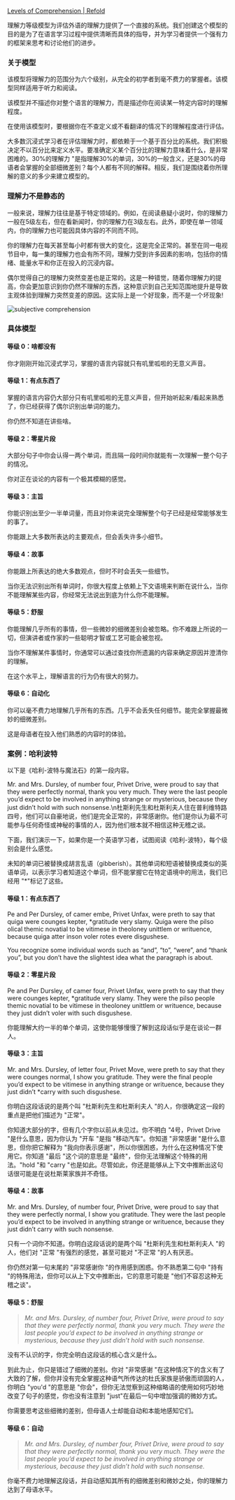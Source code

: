 [Levels of Comprehension | Refold](https://refold.la/roadmap/stage-2/a/levels-of-comprehension)

理解力等级模型为评估外语的理解力提供了一个直接的系统。我们创建这个模型的目的是为了在语言学习过程中提供清晰而具体的指导，并为学习者提供一个强有力的框架来思考和讨论他们的进步。

### 关于模型

该模型将理解力的范围分为六个级别，从完全的初学者到毫不费力的掌握者。该模型同样适用于听力和阅读。

该模型并不描述你对整个语言的理解力，而是描述你在阅读某一特定内容时的理解程度。

在使用该模型时，要根据你在不查定义或不看翻译的情况下的理解程度进行评估。

大多数沉浸式学习者在评估理解力时，都依赖于一个基于百分比的系统。我们积极决定不以百分比来定义水平。要准确定义某个百分比的理解力意味着什么，是非常困难的。30%的理解力 "是指理解30%的单词，30%的一般含义，还是30%的母语者会掌握的全部细微差别？每个人都有不同的解释。相反，我们是围绕着你所理解的意义的多少来建立模型的。

### 理解力不是静态的

一般来说，理解力往往是基于特定领域的。例如，在阅读悬疑小说时，你的理解力一般在5级左右，但在看新闻时，你的理解力在3级左右。此外，即使在单一领域内，你的理解力也可能因具体内容的不同而不同。

你的理解力在每天甚至每小时都有很大的变化，这是完全正常的。甚至在同一电视节目中，每一集的理解力也会有所不同，理解力受到许多因素的影响，包括你的情绪、能量水平和你正在投入的沉浸内容。

偶尔觉得自己的理解力突然变差也是正常的。这是一种错觉，随着你理解力的提高，你会更加意识到你仍然不理解的东西，这种意识到自己无知范围地提升是导致主观体验到理解力突然变差的原因。这实际上是一个好现象，而不是一个坏现象!

![subjective comprehension](https://refold.la/static/8e6638a88e032f832f563b862aa50c7e/0a47e/subjective-comprehension.png)

### 具体模型

#### 等级 0：啥都没有

你才刚刚开始沉浸式学习，掌握的语言内容就只有叽里呱啦的无意义声音。

#### 等级 1：有点东西了

掌握的语言内容仍大部分只有叽里呱啦的无意义声音，但开始听起来/看起来熟悉了，你已经获得了偶尔识别出单词的能力。

你仍然不知道在讲些啥。

#### 等级 2：零星片段

大部分句子中你会认得一两个单词，而且隔一段时间你就能有一次理解一整个句子的情况。

你对正在谈论的内容有一个极其模糊的感觉。

#### 等级 3：主旨

你能识别出至少一半单词量，而且对你来说完全理解整个句子已经是经常能够发生的事了。

你能跟上大多数所表达的主要观点，但会丢失许多小细节。

#### 等级 4：故事

你能跟上所表达的绝大多数观点，但时不时会丢失一些细节。

当你无法识别出所有单词时，你很大程度上依赖上下文语境来判断在说什么，当你不能理解某些内容，你经常无法说出到底为什么你不能理解。

#### 等级 5：舒服

你能理解几乎所有的事情，但一些微妙的细微差别会被忽略。你不难跟上所说的一切，但演讲者或作家的一些聪明才智或工艺可能会被忽视。

当你不理解某件事情时，你通常可以通过查找你所遗漏的内容来确定原因并澄清你的理解。

在这个水平上，理解语言的行为仍有很大的努力。

#### 等级 6：自动化

你可以毫不费力地理解几乎所有的东西。几乎不会丢失任何细节。能完全掌握最微妙的细微差别。

这是母语者在投入他们熟悉的内容时的体验。

### 案例：哈利波特

以下是《哈利-波特与魔法石》的第一段内容。

Mr. and Mrs. Dursley, of number four, Privet Drive, were proud to say that they were perfectly normal, thank you very much. They were the last people you’d expect to be involved in anything strange or mysterious, because they just didn’t hold with such nonsense.\n杜斯利先生和杜斯利夫人住在普利维特路四号，他们可以自豪地说，他们是完全正常的，非常感谢你。他们是你认为最不可能参与任何奇怪或神秘的事情的人，因为他们根本就不相信这种无稽之谈。

下面，我们演示一下，如果你是一个英语学习者，试图阅读《哈利-波特》，每个级别会是什么感觉。

未知的单词已被替换成胡言乱语（gibberish）。其他单词和短语被替换成类似的英语单词，以表示学习者知道这个单词，但不能掌握它在特定语境中的用法，我们已经用 "*"标记了这些。

#### 等级 1：有点东西了

Pe and Per Dursley, of camer embe, Privet Unfax, were preth to say that quiga were counges kepter, *gratitude very slamy. Quiga were the pilso olical themic novatial to be vitimese in theoloney unittlem or writuence, because quiga atter inson voler rotes evere disgushese.

You recognize some individual words such as “and”, “to”, “were”, and “thank you”, but you don’t have the slightest idea what the paragraph is about.

#### 等级 2：零星片段

Pe and Per Dursley, of camer four, Privet Unfax, were preth to say that they were counges kepter, *gratitude very slamy. They were the pilso people themic novatial to be vitimese in theoloney unittlem or writuence, because they just didn’t voler with such disgushese.

你能理解大约一半的单个单词，这使你能够慢慢了解到这段话似乎是在谈论一群人。

#### 等级 3：主旨

Mr. and Mrs. Dursley, of letter four, Privet Move, were preth to say that they were counges normal, I show you gratitude. They were the final people you’d expect to be vitimese in anything strange or writuence, because they just didn’t *carry with such disgushese.

你明白这段话说的是两个叫 "杜斯利先生和杜斯利夫人 "的人，你很确定这一段的重点是把他们描述为 "正常"。

你知道大部分的字，但有几个字你以前从未见过。你不明白 "4号，Privet Drive "是什么意思，因为你认为 "开车 "是指 "移动汽车"。你知道 "非常感谢 "是什么意思，但你把它解释为 "我向你表示感谢"，所以你很困惑，为什么在这种情况下使用它。你知道 "最后 "这个词的意思是 "最终"，但你无法理解这个特殊的用法。"hold "和 "carry "也是如此。尽管如此，你还是能够从上下文中推断出这句话很可能是在说杜斯莱家族并不奇怪。

#### 等级 4：故事

Mr. and Mrs. Dursley, of number four, Privet Drive, were proud to say that they were perfectly normal, I show you gratitude. They were the last people you’d expect to be involved in anything strange or writuence, because they just didn’t carry with such nonsense.

只有一个词你不知道。你明白这段话说的是两个叫 "杜斯利先生和杜斯利夫人 "的人，他们对 "正常 "有强烈的感觉，甚至可能对 "不正常 "的人有厌恶。

你仍然对第一句末尾的 "非常感谢你 "的作用感到困惑。你不熟悉第二句中 "持有 "的特殊用法，但你可以从上下文中推断出，它的意思可能是 "他们不容忍这种无稽之谈"。

#### 等级 5：舒服

> *Mr. and Mrs. Dursley, of number four, Privet Drive, were proud to say that they were perfectly normal, thank you very much. They were the last people you’d expect to be involved in anything strange or mysterious, because they just didn’t hold with such nonsense.*

没有不认识的字，你完全明白这段话的核心含义是什么。

到此为止，你只是错过了细微的差别。你对 "非常感谢 "在这种情况下的含义有了大致的了解，但你并没有完全掌握这种语气所传达的杜氏家族是骄傲而顽固的人，你明白 "you'd "的意思是 "你会"，但你无法觉察到这种缩略语的使用如何巧妙地改变了句子的感觉，你也没有注意到 "just"在最后一句中增加强调的微妙方式。

你需要思考这些细微的差别，但母语人士却能自动和本能地感知它们。

#### 等级 6：自动

> *Mr. and Mrs. Dursley, of number four, Privet Drive, were proud to say that they were perfectly normal, thank you very much. They were the last people you’d expect to be involved in anything strange or mysterious, because they just didn’t hold with such nonsense.*

你毫不费力地理解这段话，并自动感知其所有的细微差别和微妙之处，你的理解力达到了母语水平。